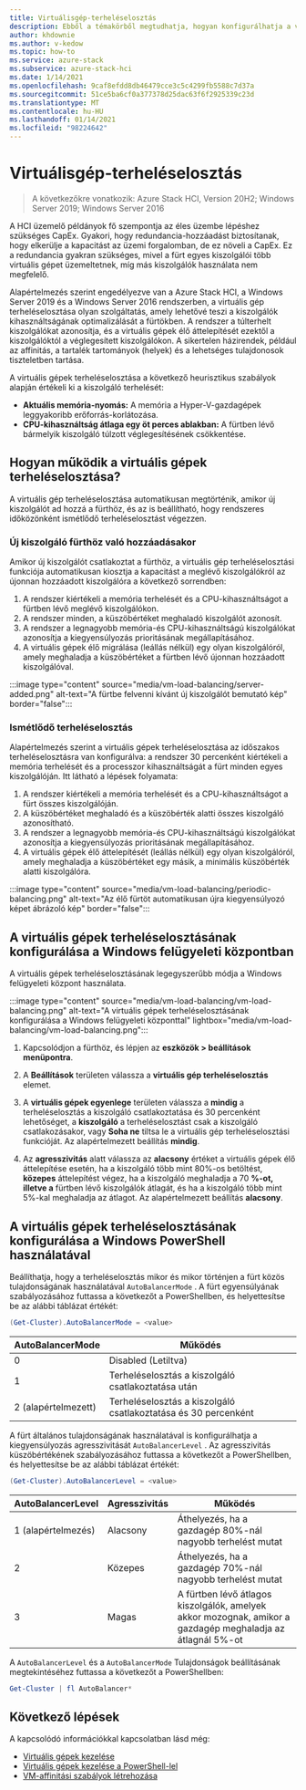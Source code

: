 ```yaml
---
title: Virtuálisgép-terheléselosztás
description: Ebből a témakörből megtudhatja, hogyan konfigurálhatja a virtuális gép terheléselosztási funkcióját Azure Stack HCI-és Windows Server-kiszolgálón.
author: khdownie
ms.author: v-kedow
ms.topic: how-to
ms.service: azure-stack
ms.subservice: azure-stack-hci
ms.date: 1/14/2021
ms.openlocfilehash: 9caf8efdd8db46479cce3c5c4299fb5588c7d37a
ms.sourcegitcommit: 51ce5ba6cf0a377378d25dac63f6f2925339c23d
ms.translationtype: MT
ms.contentlocale: hu-HU
ms.lasthandoff: 01/14/2021
ms.locfileid: "98224642"
---
```

# <a name="virtual-machine-load-balancing"></a>Virtuálisgép-terheléselosztás

> A következőkre vonatkozik: Azure Stack HCI, Version 20H2; Windows Server 2019; Windows Server 2016

A HCI üzemelő példányok fő szempontja az éles üzembe lépéshez szükséges CapEx. Gyakori, hogy redundancia-hozzáadást biztosítanak, hogy elkerülje a kapacitást az üzemi forgalomban, de ez növeli a CapEx. Ez a redundancia gyakran szükséges, mivel a fürt egyes kiszolgálói több virtuális gépet üzemeltetnek, míg más kiszolgálók használata nem megfelelő.

Alapértelmezés szerint engedélyezve van a Azure Stack HCI, a Windows Server 2019 és a Windows Server 2016 rendszerben, a virtuális gép terheléselosztása olyan szolgáltatás, amely lehetővé teszi a kiszolgálók kihasználtságának optimalizálását a fürtökben. A rendszer a túlterhelt kiszolgálókat azonosítja, és a virtuális gépek élő áttelepítését ezektől a kiszolgálóktól a véglegesített kiszolgálókon. A sikertelen házirendek, például az affinitás, a tartalék tartományok (helyek) és a lehetséges tulajdonosok tiszteletben tartása.

A virtuális gépek terheléselosztása a következő heurisztikus szabályok alapján értékeli ki a kiszolgáló terhelését:

- **Aktuális memória-nyomás:** A memória a Hyper-V-gazdagépek leggyakoribb erőforrás-korlátozása.
- **CPU-kihasználtság átlaga egy öt perces ablakban:** A fürtben lévő bármelyik kiszolgáló túlzott véglegesítésének csökkentése.

## <a name="how-does-vm-load-balancing-work"></a>Hogyan működik a virtuális gépek terheléselosztása?

A virtuális gép terheléselosztása automatikusan megtörténik, amikor új kiszolgálót ad hozzá a fürthöz, és az is beállítható, hogy rendszeres időközönként ismétlődő terheléselosztást végezzen.

### <a name="when-a-new-server-is-added-to-a-cluster"></a>Új kiszolgáló fürthöz való hozzáadásakor

Amikor új kiszolgálót csatlakoztat a fürthöz, a virtuális gép terheléselosztási funkciója automatikusan kiosztja a kapacitást a meglévő kiszolgálókról az újonnan hozzáadott kiszolgálóra a következő sorrendben:

1. A rendszer kiértékeli a memória terhelését és a CPU-kihasználtságot a fürtben lévő meglévő kiszolgálókon.
2. A rendszer minden, a küszöbértéket meghaladó kiszolgálót azonosít.
3. A rendszer a legnagyobb memória-és CPU-kihasználtságú kiszolgálókat azonosítja a kiegyensúlyozás prioritásának megállapításához.
4. A virtuális gépek élő migrálása (leállás nélkül) egy olyan kiszolgálóról, amely meghaladja a küszöbértéket a fürtben lévő újonnan hozzáadott kiszolgálóval.

:::image type="content" source="media/vm-load-balancing/server-added.png" alt-text="A fürtbe felvenni kívánt új kiszolgálót bemutató kép" border="false"::: 

### <a name="recurring-load-balancing"></a>Ismétlődő terheléselosztás

Alapértelmezés szerint a virtuális gépek terheléselosztása az időszakos terheléselosztásra van konfigurálva: a rendszer 30 percenként kiértékeli a memória terhelését és a processzor kihasználtságát a fürt minden egyes kiszolgálóján. Itt látható a lépések folyamata:

1. A rendszer kiértékeli a memória terhelését és a CPU-kihasználtságot a fürt összes kiszolgálóján.
2. A küszöbértéket meghaladó és a küszöbérték alatti összes kiszolgáló azonosítható.
3. A rendszer a legnagyobb memória-és CPU-kihasználtságú kiszolgálókat azonosítja a kiegyensúlyozás prioritásának megállapításához.
4. A virtuális gépek élő áttelepítését (leállás nélkül) egy olyan kiszolgálóról, amely meghaladja a küszöbértéket egy másik, a minimális küszöbérték alatti kiszolgálóra.

:::image type="content" source="media/vm-load-balancing/periodic-balancing.png" alt-text="Az élő fürtöt automatikusan újra kiegyensúlyozó képet ábrázoló kép" border="false"::: 

## <a name="configure-vm-load-balancing-using-windows-admin-center"></a>A virtuális gépek terheléselosztásának konfigurálása a Windows felügyeleti központban

A virtuális gépek terheléselosztásának legegyszerűbb módja a Windows felügyeleti központ használata. 

:::image type="content" source="media/vm-load-balancing/vm-load-balancing.png" alt-text="A virtuális gépek terheléselosztásának konfigurálása a Windows felügyeleti központtal" lightbox="media/vm-load-balancing/vm-load-balancing.png":::

1. Kapcsolódjon a fürthöz, és lépjen az **eszközök > beállítások menüpontra**.

2. A **Beállítások** területen válassza a **virtuális gép terheléselosztás** elemet.

3. A **virtuális gépek egyenlege** területen válassza a **mindig** a terheléselosztás a kiszolgáló csatlakoztatása és 30 percenként lehetőséget, a **kiszolgáló** a terheléselosztást csak a kiszolgáló csatlakozásakor, vagy **Soha ne** tiltsa le a virtuális gép terheléselosztási funkcióját. Az alapértelmezett beállítás **mindig**.

4. Az **agresszivitás** alatt válassza az **alacsony** értéket a virtuális gépek élő áttelepítése esetén, ha a kiszolgáló több mint 80%-os betöltést, **közepes** áttelepítést végez, ha a kiszolgáló meghaladja a 70 **%-ot, illetve a** fürtben lévő kiszolgálók átlagát, és ha a kiszolgáló több mint 5%-kal meghaladja az átlagot. Az alapértelmezett beállítás **alacsony**.

## <a name="configure-vm-load-balancing-using-windows-powershell"></a>A virtuális gépek terheléselosztásának konfigurálása a Windows PowerShell használatával

Beállíthatja, hogy a terheléselosztás mikor és mikor történjen a fürt közös tulajdonságának használatával `AutoBalancerMode` . A fürt egyensúlyának szabályozásához futtassa a következőt a PowerShellben, és helyettesítse be az alábbi táblázat értékét:

```PowerShell
(Get-Cluster).AutoBalancerMode = <value>
```

|AutoBalancerMode |Működés|
|-----------------|-----------|
| 0 | Disabled (Letiltva) |
| 1 | Terheléselosztás a kiszolgáló csatlakoztatása után |
| 2 (alapértelmezett) | Terheléselosztás a kiszolgáló csatlakoztatása és 30 percenként |

A fürt általános tulajdonságának használatával is konfigurálhatja a kiegyensúlyozás agresszivitását `AutoBalancerLevel` . Az agresszivitás küszöbértékének szabályozásához futtassa a következőt a PowerShellben, és helyettesítse be az alábbi táblázat értékét:

```PowerShell
(Get-Cluster).AutoBalancerLevel = <value>
```

| AutoBalancerLevel | Agresszivitás | Működés |
|-------------------|----------------|----------|
| 1 (alapértelmezés) | Alacsony | Áthelyezés, ha a gazdagép 80%-nál nagyobb terhelést mutat |
| 2 | Közepes | Áthelyezés, ha a gazdagép 70%-nál nagyobb terhelést mutat |
| 3 | Magas | A fürtben lévő átlagos kiszolgálók, amelyek akkor mozognak, amikor a gazdagép meghaladja az átlagnál 5%-ot |

A `AutoBalancerLevel` és a `AutoBalancerMode` Tulajdonságok beállításának megtekintéséhez futtassa a következőt a PowerShellben:

```PowerShell
Get-Cluster | fl AutoBalancer*
```

## <a name="next-steps"></a>Következő lépések

A kapcsolódó információkkal kapcsolatban lásd még:

- [Virtuális gépek kezelése](vm.md)
- [Virtuális gépek kezelése a PowerShell-lel](vm-powershell.md)
- [VM-affinitási szabályok létrehozása](vm-affinity.md)
